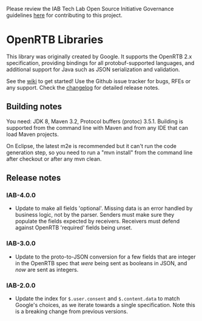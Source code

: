 Please review the IAB Tech Lab Open Source Initiative Governance guidelines [here](http://iabtechlab.com/opensource) for contributing to this project.

# OpenRTB Libraries

This library was originally created by Google. It supports the OpenRTB
2.x specification, providing bindings for all protobuf-supported
languages, and additional support for Java such as JSON serialization
and validation.

See the [wiki](https://github.com/google/openrtb/wiki) to get started!
Use the Github issue tracker for bugs, RFEs or any support. Check the
[changelog](CHANGELOG.md) for detailed release notes.


## Building notes

You need: JDK 8, Maven 3.2, Protocol buffers (protoc) 3.5.1.
Building is supported from the command line with Maven and
from any IDE that can load Maven projects.

On Eclipse, the latest m2e is recommended but it can't run the code
generation step, so you need to run a "mvn install" from the command
line after checkout or after any mvn clean.


## Release notes

### IAB-4.0.0
- Update to make all fields 'optional'. Missing data is an error handled by business logic, not by the parser. Senders must make sure they populate the fields expected by receivers. Receivers must defend against OpenRTB 'required' fields being unset.

### IAB-3.0.0
- Update to the proto-to-JSON conversion for a few fields that are integer in the OpenRTB spec that *were* being sent as booleans in JSON, and *now* are sent as integers.

### IAB-2.0.0
- Update the index for `$.user.consent` and `$.content.data` to match Google's choices, as we iterate towards a single specification. Note this is a breaking change from previous versions.
